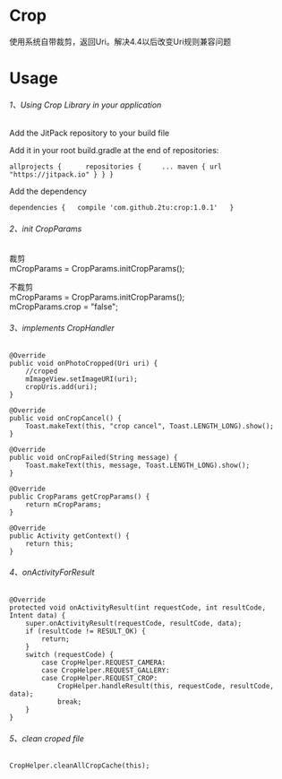 # Crop

使用系统自带裁剪，返回Uri。解决4.4以后改变Uri规则兼容问题

# Usage
   
   
###### 1、Using Crop Library in your application

Add the JitPack repository to your build file

Add it in your root build.gradle at the end of repositories:  

`allprojects {     
    repositories {    
        ...
        maven { url "https://jitpack.io" }
    }
} `   

Add the dependency

`dependencies {  
    compile 'com.github.2tu:crop:1.0.1'  
}`
   
###### 2、init CropParams  

裁剪  
mCropParams = CropParams.initCropParams();

不裁剪  
mCropParams = CropParams.initCropParams();  
mCropParams.crop = "false";


###### 3、implements CropHandler



    @Override
    public void onPhotoCropped(Uri uri) {
        //croped
        mImageView.setImageURI(uri);
        cropUris.add(uri);
    }

    @Override
    public void onCropCancel() {
        Toast.makeText(this, "crop cancel", Toast.LENGTH_LONG).show();
    }

    @Override
    public void onCropFailed(String message) {
        Toast.makeText(this, message, Toast.LENGTH_LONG).show();
    }

    @Override
    public CropParams getCropParams() {
        return mCropParams;
    }

    @Override
    public Activity getContext() {
        return this;
    }


###### 4、onActivityForResult

    @Override
    protected void onActivityResult(int requestCode, int resultCode, Intent data) {
        super.onActivityResult(requestCode, resultCode, data);
        if (resultCode != RESULT_OK) {
            return;
        }
        switch (requestCode) {
            case CropHelper.REQUEST_CAMERA:
            case CropHelper.REQUEST_GALLERY:
            case CropHelper.REQUEST_CROP:
                CropHelper.handleResult(this, requestCode, resultCode, data);
                break;
        }
    }


###### 5、clean croped file

`CropHelper.cleanAllCropCache(this);`
